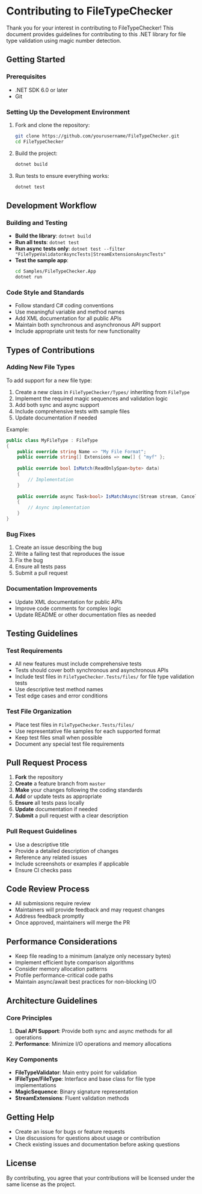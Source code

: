 # Contributing to FileTypeChecker

Thank you for your interest in contributing to FileTypeChecker! This document provides guidelines for contributing to this .NET library for file type validation using magic number detection.

## Getting Started

### Prerequisites
- .NET SDK 6.0 or later
- Git

### Setting Up the Development Environment

1. Fork and clone the repository:
   ```bash
   git clone https://github.com/yourusername/FileTypeChecker.git
   cd FileTypeChecker
   ```

2. Build the project:
   ```bash
   dotnet build
   ```

3. Run tests to ensure everything works:
   ```bash
   dotnet test
   ```

## Development Workflow

### Building and Testing

- **Build the library**: `dotnet build`
- **Run all tests**: `dotnet test`
- **Run async tests only**: `dotnet test --filter "FileTypeValidatorAsyncTests|StreamExtensionsAsyncTests"`
- **Test the sample app**: 
  ```bash
  cd Samples/FileTypeChecker.App
  dotnet run
  ```

### Code Style and Standards

- Follow standard C# coding conventions
- Use meaningful variable and method names
- Add XML documentation for all public APIs
- Maintain both synchronous and asynchronous API support
- Include appropriate unit tests for new functionality

## Types of Contributions

### Adding New File Types

To add support for a new file type:

1. Create a new class in `FileTypeChecker/Types/` inheriting from `FileType`
2. Implement the required magic sequences and validation logic
3. Add both sync and async support
4. Include comprehensive tests with sample files
5. Update documentation if needed

Example:
```csharp
public class MyFileType : FileType
{
    public override string Name => "My File Format";
    public override string[] Extensions => new[] { "myf" };
    
    public override bool IsMatch(ReadOnlySpan<byte> data)
    {
        // Implementation
    }
    
    public override async Task<bool> IsMatchAsync(Stream stream, CancellationToken cancellationToken = default)
    {
        // Async implementation
    }
}
```

### Bug Fixes

1. Create an issue describing the bug
2. Write a failing test that reproduces the issue
3. Fix the bug
4. Ensure all tests pass
5. Submit a pull request

### Documentation Improvements

- Update XML documentation for public APIs
- Improve code comments for complex logic
- Update README or other documentation files as needed

## Testing Guidelines

### Test Requirements

- All new features must include comprehensive tests
- Tests should cover both synchronous and asynchronous APIs
- Include test files in `FileTypeChecker.Tests/files/` for file type validation tests
- Use descriptive test method names
- Test edge cases and error conditions

### Test File Organization

- Place test files in `FileTypeChecker.Tests/files/`
- Use representative file samples for each supported format
- Keep test files small when possible
- Document any special test file requirements

## Pull Request Process

1. **Fork** the repository
2. **Create** a feature branch from `master`
3. **Make** your changes following the coding standards
4. **Add** or update tests as appropriate
5. **Ensure** all tests pass locally
6. **Update** documentation if needed
7. **Submit** a pull request with a clear description

### Pull Request Guidelines

- Use a descriptive title
- Provide a detailed description of changes
- Reference any related issues
- Include screenshots or examples if applicable
- Ensure CI checks pass

## Code Review Process

- All submissions require review
- Maintainers will provide feedback and may request changes
- Address feedback promptly
- Once approved, maintainers will merge the PR

## Performance Considerations

- Keep file reading to a minimum (analyze only necessary bytes)
- Implement efficient byte comparison algorithms
- Consider memory allocation patterns
- Profile performance-critical code paths
- Maintain async/await best practices for non-blocking I/O

## Architecture Guidelines

### Core Principles

1. **Dual API Support**: Provide both sync and async methods for all operations
2. **Performance**: Minimize I/O operations and memory allocations

### Key Components

- **FileTypeValidator**: Main entry point for validation
- **IFileType/FileType**: Interface and base class for file type implementations
- **MagicSequence**: Binary signature representation
- **StreamExtensions**: Fluent validation methods

## Getting Help

- Create an issue for bugs or feature requests
- Use discussions for questions about usage or contribution
- Check existing issues and documentation before asking questions

## License

By contributing, you agree that your contributions will be licensed under the same license as the project.
